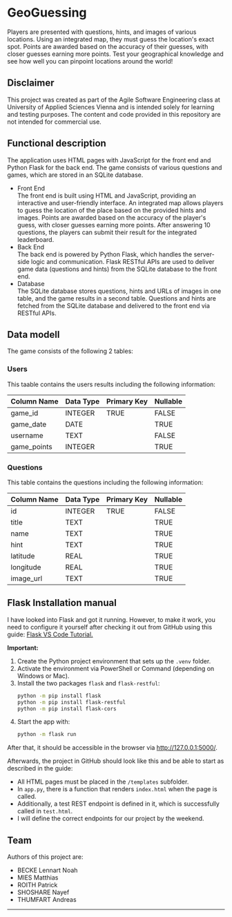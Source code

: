 # GeoGuessing

Players are presented with questions, hints, and images of various locations. Using an integrated map, they must guess the location's exact spot. Points are awarded based on the accuracy of their guesses, with closer guesses earning more points. Test your geographical knowledge and see how well you can pinpoint locations around the world!

## Disclaimer

This project was created as part of the Agile Software Engineering class at University of Applied Sciences Vienna and is intended solely for learning and testing purposes. The content and code provided in this repository are not intended for commercial use.

## Functional description

The application uses HTML pages with JavaScript for the front end and Python Flask for the back end. The game consists of various questions and games, which are stored in an SQLite database.

- Front End\
  The front end is built using HTML and JavaScript, providing an interactive and user-friendly interface. An integrated map allows players to guess the location of the place based on the provided hints and images. Points are awarded based on the accuracy of the player's guess, with closer guesses earning more points. After answering 10 questions, the players can submit their result for the integrated leaderboard. 
- Back End\
  The back end is powered by Python Flask, which handles the server-side logic and communication. Flask RESTful APIs are used to deliver game data (questions and hints) from the SQLite database to the front end. 
- Database\
  The SQLite database stores questions, hints and URLs of images in one table, and the game results in a second table. Questions and hints are fetched from the SQLite database and delivered to the front end via RESTful APIs.


## Data modell

The game consists of the following 2 tables:

### Users
This taable contains the users results including the following information:

| Column Name | Data Type | Primary Key | Nullable |
|-------------|------------|-------------|------------|
|game_id|INTEGER| TRUE | FALSE |
|game_date|DATE| | TRUE |
|username|TEXT| | FALSE |
|game_points|INTEGER| | TRUE |

### Questions
This table contains the questions including the following information:

| Column Name | Data Type | Primary Key | Nullable |
|-------------|------------|-------------|------------|
|id|INTEGER| TRUE | FALSE |
|title|TEXT| | TRUE |
|name|TEXT| | TRUE |
|hint|TEXT| | TRUE |
|latitude|REAL| | TRUE |
|longitude|REAL| | TRUE |
|image_url|TEXT| | TRUE |


## Flask Installation manual

I have looked into Flask and got it running. However, to make it work, you need to configure it yourself after checking it out from GitHub using this guide: [Flask VS Code Tutorial.](https://code.visualstudio.com/docs/python/tutorial-flask)

**Important:**

1. Create the Python project environment that sets up the `.venv` folder.
2. Activate the environment via PowerShell or Command (depending on Windows or Mac).
3. Install the two packages `flask` and `flask-restful`:
   ```bash
   python -m pip install flask
   python -m pip install flask-restful
   python -m pip install flask-cors
   ```
4. Start the app with:
   ```bash
   python -m flask run
   ```
After that, it should be accessible in the browser via http://127.0.0.1:5000/.

Afterwards, the project in GitHub should look like this and be able to start as described in the guide:

- All HTML pages must be placed in the `/templates` subfolder.
- In `app.py`, there is a function that renders `index.html` when the page is called.
- Additionally, a test REST endpoint is defined in it, which is successfully called in `test.html`.
- I will define the correct endpoints for our project by the weekend.


## Team
Authors of this project are:
- BECKE Lennart Noah
- MIES Matthias
- ROITH Patrick
- SHOSHARE Nayef
- THUMFART Andreas

---
